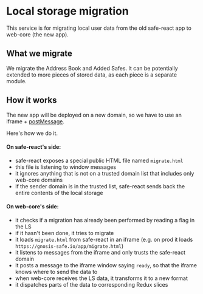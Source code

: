 # Local storage migration
This service is for migrating local user data from the old safe-react app to web-core (the new app).

## What we migrate
We migrate the Address Book and Added Safes.
It can be potentially extended to more pieces of stored data, as each piece is a separate module.

## How it works
The new app will be deployed on a new domain, so we have to use an iframe + [postMessage](https://developer.mozilla.org/en-US/docs/Web/API/Window/postMessage).

Here's how we do it.

#### On safe-react's side:

 * safe-react exposes a special public HTML file named `migrate.html`
 * this file is listening to window messages
 * it ignores anything that is not on a trusted domain list that includes only web-core domains
 * if the sender domain is in the trusted list, safe-react sends back the entire contents of the local storage

#### On web-core's side:

 * it checks if a migration has already been performed by reading a flag in the LS
 * if it hasn't been done, it tries to migrate
 * it loads `migrate.html` from safe-react in an iframe (e.g. on prod it loads `https://gnosis-safe.io/app/migrate.html`)
 * it listens to messages from the iframe and only trusts the safe-react domain
 * it posts a message to the iframe window saying `ready`, so that the iframe knows where to send the data to
 * when web-core receives the LS data, it transforms it to a new format
 * it dispatches parts of the data to corresponding Redux slices
